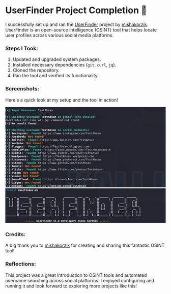 # UserFinder Project Completion 🚀

I successfully set up and ran the [UserFinder](https://github.com/mishakorzik/UserFinder) project by [mishakorzik](https://github.com/mishakorzik). UserFinder is an open-source intelligence (OSINT) tool that helps locate user profiles across various social media platforms.

### Steps I Took:
1. Updated and upgraded system packages.
2. Installed necessary dependencies (`git`, `curl`, `jq`).
3. Cloned the repository.
4. Ran the tool and verified its functionality.

### Screenshots:
Here's a quick look at my setup and the tool in action!

![Setup Screenshot](https://github.com/Ahsan-Sagheer/UserFinder/blob/main/userfinder2.png)
![UserFinder Running](https://github.com/Ahsan-Sagheer/UserFinder/blob/main/userfinder.png)

### Credits:
A big thank you to [mishakorzik](https://github.com/mishakorzik) for creating and sharing this fantastic OSINT tool!

### Reflections:
This project was a great introduction to OSINT tools and automated username searching across social platforms. I enjoyed configuring and running it and look forward to exploring more projects like this!

